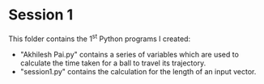 # Session 1

This folder contains the 1<sup>st</sup> Python programs I created:
* "Akhilesh Pai.py" contains a series of variables which are used to calculate the time taken for a ball to travel its trajectory.
* "session1.py" contains the calculation for the length of an input vector.
